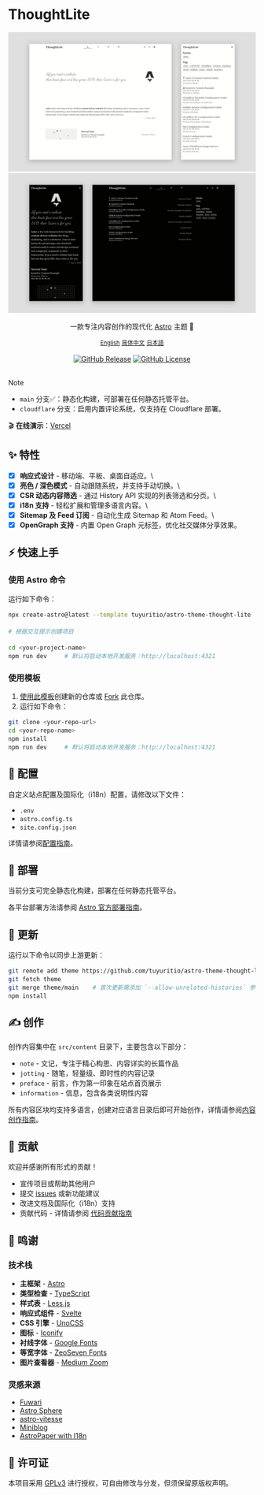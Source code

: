 # ThoughtLite

<div align="center">
    <img alt="ThoughtLite Light Mode Preview" src=".github/assets/preview-light.webp">
    <img alt="ThoughtLite Dark Mode Preview" src=".github/assets/preview-dark.webp">
    <p></p>
    <p>一款专注内容创作的现代化 <a href="https://astro.build/">Astro</a> 主题 🌟</p>
    <small><a href="README.md">English</a></small> <small><ins>简体中文</ins></small> <small><a href="README.ja.md">日本語</a></small>
</div>

<br />

<div align="center">
    <a href="https://github.com/tuyuritio/astro-theme-thought-lite/releases/latest"><img alt="GitHub Release" src="https://img.shields.io/github/v/release/tuyuritio/astro-theme-thought-lite"></a>
    <a href="https://raw.githubusercontent.com/tuyuritio/astro-theme-thought-lite/refs/heads/main/LICENSE"><img alt="GitHub License" src="https://img.shields.io/github/license/tuyuritio/astro-theme-thought-lite"></a>
</div>

<br />

> [!NOTE]
> - `main` 分支✅：静态化构建，可部署在任何静态托管平台。
> - `cloudflare` 分支：启用内置评论系统，仅支持在 Cloudflare 部署。

🎬 **在线演示**：[Vercel](https://thought-lite.vercel.app/zh-cn/)

## ✨ 特性

- [x] **响应式设计** - 移动端、平板、桌面自适应。\
- [x] **亮色 / 深色模式** - 自动跟随系统，并支持手动切换。\
- [x] **CSR 动态内容筛选** - 通过 History API 实现的列表筛选和分页。\
- [x] **i18n 支持** - 轻松扩展和管理多语言内容。\
- [x] **Sitemap 及 Feed 订阅** - 自动化生成 Sitemap 和 Atom Feed。\
- [x] **OpenGraph 支持** - 内置 Open Graph 元标签，优化社交媒体分享效果。

## ⚡️ 快速上手

### 使用 Astro 命令

运行如下命令：

```sh
npx create-astro@latest --template tuyuritio/astro-theme-thought-lite

# 根据交互提示创建项目

cd <your-project-name>
npm run dev     # 默认将启动本地开发服务：http://localhost:4321
```

### 使用模板

1. [使用此模板](https://github.com/new?template_name=astro-theme-thought-lite&template_owner=tuyuritio)创建新的仓库或 [Fork](https://github.com/tuyuritio/astro-theme-thought-lite/fork) 此仓库。
2. 运行如下命令：

```sh
git clone <your-repo-url>
cd <your-repo-name>
npm install
npm run dev     # 默认将启动本地开发服务：http://localhost:4321
```

## 🔧 配置

自定义站点配置及国际化（i18n）配置，请修改以下文件：

- `.env`
- `astro.config.ts`
- `site.config.json`

详情请参阅[配置指南](src/content/note/zh-cn/configuration.md)。

## 🚀 部署

当前分支可完全静态化构建，部署在任何静态托管平台。

各平台部署方法请参阅 [Astro 官方部署指南](https://docs.astro.build/zh-cn/guides/deploy/)。

## 🔄 更新

运行以下命令以同步上游更新：

```sh
git remote add theme https://github.com/tuyuritio/astro-theme-thought-lite.git
git fetch theme
git merge theme/main    # 首次更新需添加 `--allow-unrelated-histories` 参数
npm install
```

## ✍️ 创作

创作内容集中在 `src/content` 目录下，主要包含以下部分：

- `note` - 文记，专注于精心构思、内容详实的长篇作品
- `jotting` - 随笔，轻量级、即时性的内容记录
- `preface` - 前言，作为第一印象在站点首页展示
- `information` - 信息，包含各类说明性内容

所有内容区块均支持多语言，创建对应语言目录后即可开始创作，详情请参阅[内容创作指南](src/content/note/zh-cn/content.md)。

## 🤝 贡献

欢迎并感谢所有形式的贡献！

- 宣传项目或帮助其他用户
- 提交 [issues](https://github.com/tuyuritio/astro-theme-thought-lite/issues) 或新功能建议
- 改进文档及国际化（i18n）支持
- 贡献代码 - 详情请参阅 [代码贡献指南](CONTRIBUTING.md)

## 🙏 鸣谢

### 技术栈

- **主框架** - [Astro](https://astro.build/)
- **类型检查** - [TypeScript](https://www.typescriptlang.org/)
- **样式表** - [Less.js](https://lesscss.org/)
- **响应式组件** - [Svelte](https://svelte.dev/)
- **CSS 引擎** - [UnoCSS](https://unocss.dev/)
- **图标** - [Iconify](https://iconify.design/)
- **衬线字体** - [Google Fonts](https://fonts.google.com/)
- **等宽字体** - [ZeoSeven Fonts](https://fonts.zeoseven.com/)
- **图片查看器** - [Medium Zoom](https://github.com/francoischalifour/medium-zoom)

### 灵感来源

- [Fuwari](https://github.com/saicaca/fuwari)
- [Astro Sphere](https://github.com/markhorn-dev/astro-sphere)
- [astro-vitesse](https://github.com/adrian-ub/astro-vitesse)
- [Miniblog](https://github.com/nicholasdly/miniblog)
- [AstroPaper with I18n](https://github.com/yousef8/astro-paper-i18n)

## 📜 许可证

本项目采用 [GPLv3](LICENSE) 进行授权，可自由修改与分发，但须保留原版权声明。

